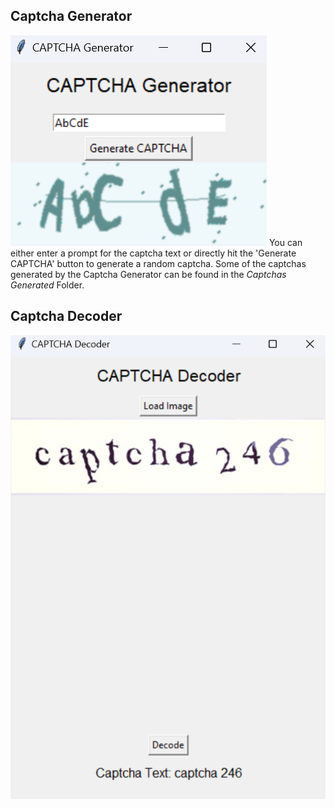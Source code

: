 ## Captcha Generator
![Screenshot of Captcha Generator GUI](https://github.com/KhushiDusad/CaptchaGeneratorAndDecoder/blob/main/Screenshots/captcha%20generator%20ss.png)
You can either enter a prompt for the captcha text or directly hit the 'Generate CAPTCHA' button to generate a random captcha. 
Some of the captchas generated by the Captcha Generator can be found in the *Captchas Generated* Folder.

## Captcha Decoder
![Screenshot of Captcha Decoder GUI](https://github.com/KhushiDusad/CaptchaGeneratorAndDecoder/blob/main/Screenshots/captcha%20decoder%20ss.png)
